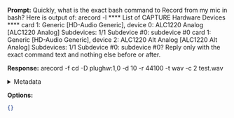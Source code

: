 **Prompt:**
Quickly, what is the exact bash command to Record from my mic in bash? Here is output of: arecord -l
**** List of CAPTURE Hardware Devices ****
card 1: Generic [HD-Audio Generic], device 0: ALC1220 Analog [ALC1220 Analog]
  Subdevices: 1/1
  Subdevice #0: subdevice #0
card 1: Generic [HD-Audio Generic], device 2: ALC1220 Alt Analog [ALC1220 Alt Analog]
  Subdevices: 1/1
  Subdevice #0: subdevice #0?
Reply only with the exact command text and nothing else before or after.

**Response:**
arecord -f cd -D plughw:1,0 -d 10 -r 44100 -t wav -c 2 test.wav

<details><summary>Metadata</summary>

- Duration: 1953 ms
- Datetime: 2023-07-13T17:24:49.291081
- Model: gpt-3.5-turbo-0613

</details>

**Options:**
```json
{}
```

